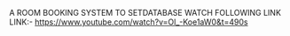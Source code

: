 A ROOM BOOKING SYSTEM TO SETDATABASE WATCH FOLLOWING LINK
LINK:- https://www.youtube.com/watch?v=Ol_-Koe1aW0&t=490s
